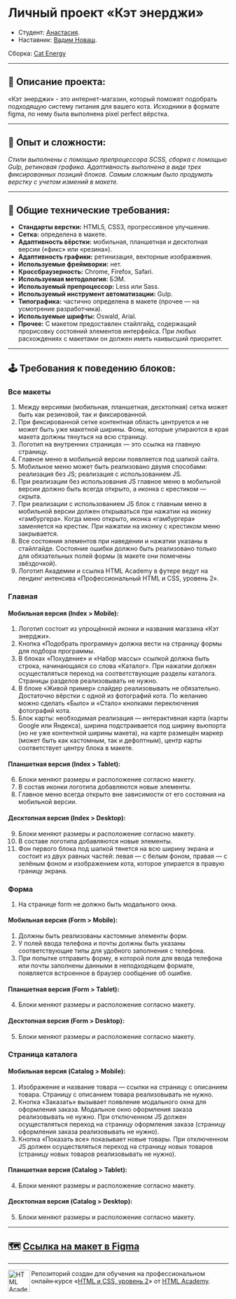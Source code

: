 # Личный проект «Кэт энерджи» 

* Студент: [Анастасия](https://up.htmlacademy.ru/adaptive/20/user/1385139).
* Наставник: [Вадим Новаш](https://htmlacademy.ru/profile/stakeout).

Сборка: [Cat Energy](https://cat-energy-ana-izotova.vercel.app)

---

## 📓 Описание проекта:

«Кэт энерджи» - это интернет-магазин, который поможет подобрать подходящую систему питания для вашего кота. Исходники в формате figma, по нему была выполнена pixel perfect вёрстка.

---

## 🧪 Опыт и сложности:

*Стили выполнены с помощью препроцессора SCSS, сборка с помощью Gulp, ретиновая графика. Адаптивность выполнена в виде трех фиксированных позиций блоков. Самым сложным было продумать верстку с учетом измений в макете.*

---

## 🔖 Общие технические требования:

- **Стандарты верстки:** HTML5, CSS3, прогрессивное улучшение.
- **Сетка:** определена в макете.
- **Адаптивность вёрстки:** мобильная, планшетная и десктопная версии («фикс» или «резина»).
- **Адаптивность графики:** ретинизация, векторные изображения.
- **Используемые фреймворки:** нет.
- **Кроссбраузерность:** Chrome, Firefox, Safari.
- **Используемая методология:** БЭМ.
- **Используемый препроцессор:** Less или Sass.
- **Используемый инструмент автоматизации:** Gulp.
- **Типографика:** частично определена в макете (прочее — на усмотрение разработчика).
- **Используемые шрифты:** Oswald, Arial.
- **Прочее:** С макетом предоставлен стайлгайд, содержащий прорисовку состояний элементов интерфейса. При любых расхождениях с макетами он должен иметь наивысший приоритет.

---

## 🕹️ Требования к поведению блоков:

### Все макеты

1. Между версиями (мобильная, планшетная, десктопная) сетка может быть как резиновой, так и фиксированной.
2. При фиксированной сетке контентная область центруется и не может быть уже макетной ширины. Фоны, которые упираются в края макета должны тянуться на всю страницу.
3. Логотип на внутренних страницах — это ссылка на главную страницу.
4. Главное меню в мобильной версии появляется под шапкой сайта.
5. Мобильное меню может быть реализовано двумя способами:
реализация без JS;
реализация с использованием JS.
6. При реализации без использования JS главное меню в мобильной версии должно быть всегда открыто, а иконка с крестиком — скрыта.
7. При реализации с использованием JS блок с главным меню в мобильной версии должен открываться при нажатии на иконку «гамбургера». Когда меню открыто, иконка «гамбургера» заменяется на крестик. При нажатии на иконку с крестиком меню закрывается.
8. Все состояния элементов при наведении и нажатии указаны в стайлгайде. Состояние ошибки должно быть реализовано только для обязательных полей формы (в макете они помечены звёздочкой).
9. Логотип Академии и ссылка HTML Academy в футере ведут на лендинг интенсива «Профессиональный HTML и CSS, уровень 2».

### Главная

#### Мобильная версия (Index > Mobile):

1. Логотип состоит из упрощённой иконки и названия магазина «Кэт энерджи».
2. Кнопка «Подобрать программу» должна вести на страницу формы для подбора программы.
3. В блоках «Похудение» и «Набор массы» ссылкой должна быть строка, начинающаяся со слова «Каталог». При нажатии должен осуществляться переход на соответствующие разделы каталога. Страницы разделов реализовывать не нужно.
4. В блоке «Живой пример» слайдер реализовывать не обязательно. Достаточно вёрстки с одной из фотографий кота. По желанию можно сделать «Было» и «Стало» кнопками переключения фотографий кота.
5. Блок карты: необходимая реализация — интерактивная карта (карты Google или Яндекса), ширина подстраивается под ширину вьюпорта (но не уже контентной ширины макета), на карте размещён маркер (может быть как кастомным, так и дефолтным), центр карты соответствует центру блока в макете.

#### Планшетная версия (Index > Tablet):

6. Блоки меняют размеры и расположение согласно макету.
7. В состав иконки логотипа добавляются новые элементы.
8. Главное меню всегда открыто вне зависимости от его состояния на мобильной версии.

#### Десктопная версия (Index > Desktop):

9. Блоки меняют размеры и расположение согласно макету.
10. В составе логотипа добавляются новые элементы.
11. Фон первого блока под шапкой тянется на всю ширину экрана и состоит из двух равных частей: левая — с белым фоном, правая — с зелёным фоном и изображением кота, которое упирается в правую границу экрана.

### Форма

1. На странице form не должно быть модального окна.

#### Мобильная версия (Form > Mobile):

1. Должны быть реализованы кастомные элементы форм.
2. У полей ввода телефона и почты должны быть указаны соответствующие типы для удобного заполнения с телефона.
3. При попытке отправить форму, в которой поля для ввода телефона или почты заполнены данными в неподходящем формате, появляется встроенное в браузер сообщение об ошибке.

#### Планшетная версия (Form > Tablet):

4. Блоки меняют размеры и расположение согласно макету.

#### Десктопная версия (Form > Desktop):

5. Блоки меняют размеры и расположение согласно макету.

### Страница каталога

#### Мобильная версия (Catalog > Mobile):

1. Изображение и название товара — ссылки на страницу с описанием товара. Страницу с описанием товара реализовывать не нужно.
2. Кнопка «Заказать» вызывает появление модального окна для оформления заказа. Модальное окно оформления заказа реализовывать не нужно. При отключенном JS должен осуществляться переход на страницу оформления заказа (страницу оформления заказа реализовывать не нужно).
3. Кнопка «Показать все» показывает новые товары. При отключенном JS должен осуществляться переход на страницу новых товаров (страницу новых товаров реализовывать не нужно).

#### Планшетная версия (Catalog > Tablet):

4. Блоки меняют размеры и расположение согласно макету.

#### Десктопная версия (Catalog > Desktop):

5. Блоки меняют размеры и расположение согласно макету.

---

## 🗺️ [Ссылка на макет в Figma](https://www.figma.com/file/MNGG3BNBJjoXZypKDeF7Mk/HTML-2-%2F-%D0%9A%D1%8D%D1%82-%D1%8D%D0%BD%D0%B5%D1%80%D0%B4%D0%B6%D0%B8-%2F-Full-(Copy)?node-id=2403%3A436&viewport=1904%2C63%2C0.19201059639453888)


---

 <a href="https://htmlacademy.ru/intensive/adaptive"><img align="left" width="50" height="50" alt="HTML Academy" src="https://up.htmlacademy.ru/static/img/intensive/adaptive/logo-for-github-2.png"></a>

 Репозиторий создан для обучения на профессиональном онлайн‑курсе «[HTML и CSS, уровень 2](https://htmlacademy.ru/intensive/adaptive)» от [HTML Academy](https://htmlacademy.ru).
